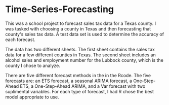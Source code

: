 # Time-Series-Forecasting
This was a school project to forecast sales tax data for a Texas county.
I was tasked with choosing a county in Texas and then forecasting that county's sales tax data. 
A test data set is used to determine the accuracy of each forecast.

The data has two different sheets. The first sheet contains the sales tax data for a few different counties in Texas.
The second sheet includes an alcohol sales and employment number for the Lubbock county, which is the county I chose to analyze. 

There are five different forecast methods in the in the Rcode. The five forecasts are: an ETS forecast, a seasonal ARIMA forecast, a One-Step-Ahead ETS, a One-Step-Ahead ARIMA, and a Var forecast with two suplimental variables. 
For each type of forecast, I had R chose the best model appropriate to use. 
